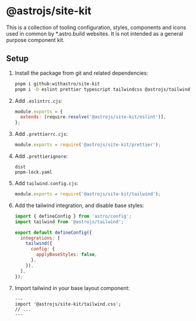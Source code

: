 # @astrojs/site-kit

This is a collection of tooling configuration, styles, components and icons used in common by \*.astro.build websites. It is not intended as a general purpose component kit.

## Setup

1. Install the package from git and related dependencies:

   ```bash
   pnpm i github:withastro/site-kit
   pnpm i -D eslint prettier typescript tailwindcss @astrojs/tailwind
   ```

1. Add `.eslintrc.cjs`:

   ```js
   module.exports = {
     extends: [require.resolve('@astrojs/site-kit/eslint')],
   };
   ```

1. Add `.prettierrc.cjs`:

   ```js
   module.exports = require('@astrojs/site-kit/prettier');
   ```

1. Add `.prettierignore`:

   ```ignore
   dist
   pnpm-lock.yaml
   ```

1. Add `tailwind.config.cjs`:

   ```js
   module.exports = require('@astrojs/site-kit/tailwind');
   ```

1. Add the tailwind integration, and disable base styles:

   ```js
   import { defineConfig } from 'astro/config';
   import tailwind from '@astrojs/tailwind';

   export default defineConfig({
     integrations: [
       tailwind({
         config: {
           applyBaseStyles: false,
         },
       }),
     ],
   });
   ```

1. Import tailwind in your base layout component:

   ```astro
   ---
   import '@astrojs/site-kit/tailwind.css';
   // ...
   ---
   ```
